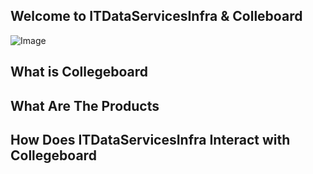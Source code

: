 ## Welcome to ITDataServicesInfra & Colleboard
![Image](https://www.collegeboard.org/sites/default/files/styles/all_access_image_style/public/cbnew_Kv3%20%282%29_0.jpg?itok=kmdtHRYH)

## What is Collegeboard

## What Are The Products

## How Does ITDataServicesInfra Interact with Collegeboard
